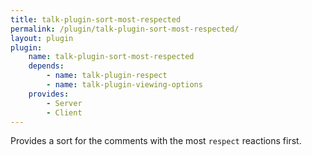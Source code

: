 ```yaml
---
title: talk-plugin-sort-most-respected
permalink: /plugin/talk-plugin-sort-most-respected/
layout: plugin
plugin:
    name: talk-plugin-sort-most-respected
    depends:
        - name: talk-plugin-respect
        - name: talk-plugin-viewing-options
    provides:
        - Server
        - Client
---
```


Provides a sort for the comments with the most `respect` reactions first.